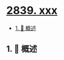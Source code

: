 # [2839. xxx](https://github.com/Tdahuyou/TNotes.leetcode/tree/main/notes/2839.%20xxx)

<!-- region:toc -->

- [1. 📝 概述](#1--概述)

<!-- endregion:toc -->

## 1. 📝 概述
